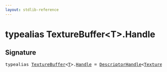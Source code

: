 ```yaml
---
layout: stdlib-reference
---
```


# typealias TextureBuffer\<T\>\.Handle

## Signature

<pre>
<span class='code_keyword'>typealias</span> <a href="index.md" class="code_type">TextureBuffer</a>&lt;<a href="index.md#typeparam-T" class="code_type">T</a>&gt;.<a href="handle-0.md" class="code_type">Handle</a> = <a href="../descriptorhandle-0a/index.md" class="code_type">DescriptorHandle</a>&lt;<a href="index.md" class="code_type">TextureBuffer</a>&lt;<a href="index.md#typeparam-T" class="code_type">T</a>&gt;&gt;;
</pre>


<script>
// Fix .md links to .html when on ReadTheDocs
if (window.location.hostname.includes('readthedocs') || 
    window.location.hostname.includes('rtfd.io')) {
  document.addEventListener('DOMContentLoaded', function() {
    const links = document.querySelectorAll('a');
    links.forEach(link => {
      if (link.getAttribute('href') && link.getAttribute('href').endsWith('.md')) {
        link.href = link.href.replace(/\.md($|#|\?)/, '.html$1');
      }
    });
  });
}
</script>
